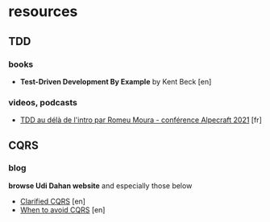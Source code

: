 # resources

## TDD

### books
- __Test-Driven Development By Example__ by Kent Beck [en]

### videos, podcasts
- [TDD au délà de l'intro par Romeu Moura - conférence Alpecraft 2021](https://youtu.be/RlkgetzDenI) [fr]

## CQRS

### blog

__browse Udi Dahan website__ and especially those below
- [Clarified CQRS](https://udidahan.com/2009/12/09/clarified-cqrs/) [en]
- [When to avoid CQRS](https://udidahan.com/2011/04/22/when-to-avoid-cqrs/) [en]
